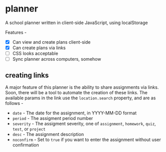 # planner
A school planner written in client-side JavaScript, using localStorage

Features -
- [X] Can view and create plans client-side
- [X] Can create plans via links
- [ ] CSS looks acceptable
- [ ] Sync planner across computers, somehow

## creating links
A major feature of this planner is the ability to share assignments via links. Soon, there will be a tool to automate the creation of these links. The available params in the link use the `location.search` property, and are as follows -
* `date` - The date for the assignment, in YYYY-MM-DD format
* `period` - The assigment period number
* `severity` - The assigment severity, one of `assignment`, `homework`, `quiz`, `test`, or `project`
* `desc` - The assignment description
* `noconfirm` - Set to `true` if you want to enter the assignment without user confirmation
